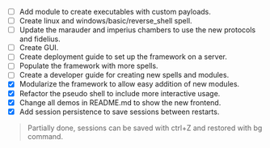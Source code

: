 - [ ] Add module to create executables with custom payloads.
- [ ] Create linux and windows/basic/reverse_shell spell.
- [ ] Update the marauder and imperius chambers to use the new protocols and fidelius.
- [ ] Create GUI.
- [ ] Create deployment guide to set up the framework on a server.
- [ ] Populate the framework with more spells.
- [ ] Create a developer guide for creating new spells and modules.
- [x] Modularize the framework to allow easy addition of new modules.
- [X] Refactor the pseudo shell to include more interactive usage.
- [X] Change all demos in README.md to show the new frontend.
- [X] Add session persistence to save sessions between restarts.
> Partially done, sessions can be saved with ctrl+Z and restored with bg command.
